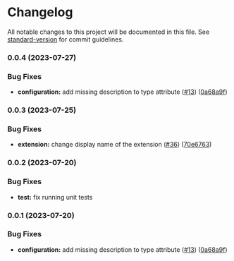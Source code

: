 # Changelog

All notable changes to this project will be documented in this file. See [standard-version](https://github.com/conventional-changelog/standard-version) for commit guidelines.

### 0.0.4 (2023-07-27)

### Bug Fixes

-   **configuration:** add missing description to type attribute ([#13](https://github.com/SAP/vs-code-extension-for-project-credential-digger/issues/13)) ([0a68a9f](https://github.com/SAP/vs-code-extension-for-project-credential-digger/commit/0a68a9fda0b21ff9608909b7fe47242827e8a2a0))

### 0.0.3 (2023-07-25)

### Bug Fixes

-   **extension:** change display name of the extension ([#36](https://github.com/SAP/vs-code-extension-for-project-credential-digger/pull/36)) ([70e6763](https://github.com/SAP/vs-code-extension-for-project-credential-digger/commit/70e676384aa760593732b5ede803a749dd28b615))

### 0.0.2 (2023-07-20)

### Bug Fixes

-   **test:** fix running unit tests

### 0.0.1 (2023-07-20)

### Bug Fixes

-   **configuration:** add missing description to type attribute ([#13](https://github.com/SAP/vs-code-extension-for-project-credential-digger/issues/13)) ([0a68a9f](https://github.com/SAP/vs-code-extension-for-project-credential-digger/commit/0a68a9fda0b21ff9608909b7fe47242827e8a2a0))
